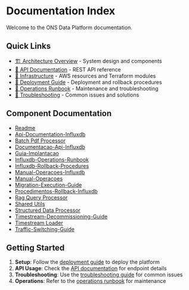 # Documentation Index

Welcome to the ONS Data Platform documentation.

## Quick Links

- [🏗️ Architecture Overview](architecture.md) - System design and components
- [🚀 API Documentation](api.md) - REST API reference
- [🔧 Infrastructure](infrastructure.md) - AWS resources and Terraform modules
- [🚢 Deployment Guide](deployment-guide.md) - Deployment and rollback procedures
- [🔧 Operations Runbook](operations-runbook.md) - Maintenance and troubleshooting
- [🧪 Troubleshooting](troubleshooting.md) - Common issues and solutions

## Component Documentation

- [Readme](README.md)
- [Api-Documentation-Influxdb](api-documentation-influxdb.md)
- [Batch Pdf Processor](batch_pdf_processor.md)
- [Documentacao-Api-Influxdb](documentacao-api-influxdb.md)
- [Guia-Implantacao](guia-implantacao.md)
- [Influxdb-Operations-Runbook](influxdb-operations-runbook.md)
- [Influxdb-Rollback-Procedures](influxdb-rollback-procedures.md)
- [Manual-Operacoes-Influxdb](manual-operacoes-influxdb.md)
- [Manual-Operacoes](manual-operacoes.md)
- [Migration-Execution-Guide](migration-execution-guide.md)
- [Procedimentos-Rollback-Influxdb](procedimentos-rollback-influxdb.md)
- [Rag Query Processor](rag_query_processor.md)
- [Shared Utils](shared_utils.md)
- [Structured Data Processor](structured_data_processor.md)
- [Timestream-Decommissioning-Guide](timestream-decommissioning-guide.md)
- [Timestream Loader](timestream_loader.md)
- [Traffic-Switching-Guide](traffic-switching-guide.md)

## Getting Started

1. **Setup**: Follow the [deployment guide](deployment-guide.md) to deploy the platform
2. **API Usage**: Check the [API documentation](api.md) for endpoint details
3. **Troubleshooting**: Use the [troubleshooting guide](troubleshooting.md) for common issues
4. **Operations**: Refer to the [operations runbook](operations-runbook.md) for maintenance

